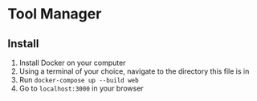 # Tool Manager

## Install

1. Install Docker on your computer
2. Using a terminal of your choice, navigate to the directory this file is in
3. Run `docker-compose up --build web`
4. Go to `localhost:3000` in your browser
